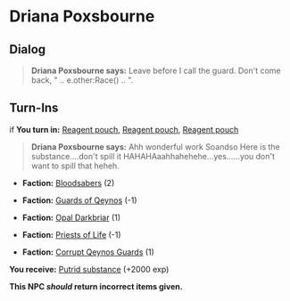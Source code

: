 # Driana Poxsbourne
## Dialog

>**Driana Poxsbourne says:** Leave before I call the guard. Don't come back, " .. e.other:Race() .. ".
## Turn-Ins




if **You turn in:** [Reagent pouch](/item/1797), [Reagent pouch](/item/1797), [Reagent pouch](/item/1797)


>**Driana Poxsbourne says:** Ahh wonderful work Soandso Here is the substance....don't spill it HAHAHAaahhahehehe...yes......you don't want to spill that heheh.


* __Faction:__ [Bloodsabers](/faction/221) (2)


* __Faction:__ [Guards of Qeynos](/faction/262) (-1)


* __Faction:__ [Opal Darkbriar](/faction/296) (1)


* __Faction:__ [Priests of Life](/faction/341) (-1)


* __Faction:__ [Corrupt Qeynos Guards](/faction/230) (1)


 **You receive:**  [Putrid substance](/item/1793) (+2000 exp)

**This NPC *should* return incorrect items given.**


